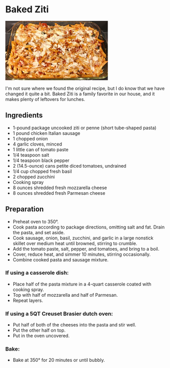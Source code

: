 # Baked Ziti

![Baked Ziti](https://github.com/FoodieNerds/cookbook/blob/master/main-course/images/BakedZitiPasta.jpg "Baked Ziti")

I'm not sure where we found the original recipe, but I do know that we have changed it quite a bit. Baked Ziti is a family favorite in our house, and it makes plenty of leftovers for lunches.

## Ingredients

* 1-pound package uncooked ziti or penne (short tube-shaped pasta)
* 1 pound chicken Italian sausage
* 1 chopped onion
* 4 garlic cloves, minced
* 1 little can of tomato paste
* 1/4 teaspoon salt
* 1/4 teaspoon black pepper
* 2 (14.5-ounce) cans petite diced tomatoes, undrained
* 1/4 cup chopped fresh basil
* 2 chopped zucchini
* Cooking spray
* 8 ounces shredded fresh mozzarella cheese
* 8 ounces shredded fresh Parmesan cheese

## Preparation

* Preheat oven to 350°.
* Cook pasta according to package directions, omitting salt and fat. Drain the pasta, and set aside.
* Cook sausage, onion, basil, zucchini, and garlic in a large nonstick skillet over medium heat until browned, stirring to crumble.
* Add the tomato paste, salt, pepper, and tomatoes, and bring to a boil.
* Cover, reduce heat, and simmer 10 minutes, stirring occasionally.
* Combine cooked pasta and sausage mixture.

### If using a casserole dish:

* Place half of the pasta mixture in a 4-quart casserole coated with cooking spray.
* Top with half of mozzarella and half of Parmesan.
* Repeat layers.

### If using a 5QT Creuset Brasier dutch oven:

* Put half of both of the cheeses into the pasta and stir well.
* Put the other half on top.
* Put in the oven uncovered.

### Bake:
* Bake at 350° for 20 minutes or until bubbly.
